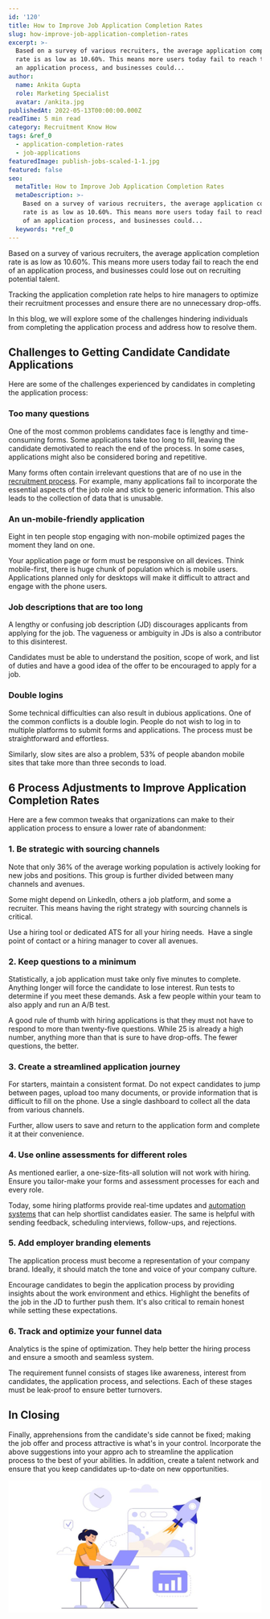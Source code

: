 ```yaml
---
id: '120'
title: How to Improve Job Application Completion Rates
slug: how-improve-job-application-completion-rates
excerpt: >-
  Based on a survey of various recruiters, the average application completion
  rate is as low as 10.60%. This means more users today fail to reach the end of
  an application process, and businesses could...
author:
  name: Ankita Gupta
  role: Marketing Specialist
  avatar: /ankita.jpg
publishedAt: 2022-05-13T00:00:00.000Z
readTime: 5 min read
category: Recruitment Know How
tags: &ref_0
  - application-completion-rates
  - job-applications
featuredImage: publish-jobs-scaled-1-1.jpg
featured: false
seo:
  metaTitle: How to Improve Job Application Completion Rates
  metaDescription: >-
    Based on a survey of various recruiters, the average application completion
    rate is as low as 10.60%. This means more users today fail to reach the end
    of an application process, and businesses could...
  keywords: *ref_0
---
```


Based on a survey of various recruiters, the average application completion rate is as low as 10.60%. This means more users today fail to reach the end of an application process, and businesses could lose out on recruiting potential talent. 

Tracking the application completion rate helps to hire managers to optimize their recruitment processes and ensure there are no unnecessary drop-offs.

<!--more-->

In this blog, we will explore some of the challenges hindering individuals from completing the application process and address how to resolve them.  

## Challenges to Getting Candidate Candidate Applications

Here are some of the challenges experienced by candidates in completing the application process: 

### Too many questions

One of the most common problems candidates face is lengthy and time-consuming forms. Some applications take too long to fill, leaving the candidate demotivated to reach the end of the process. In some cases, applications might also be considered boring and repetitive. 

Many forms often contain irrelevant questions that are of no use in the [recruitment process](https://www.thetalentpool.ai/blogs/ai-recruitment-how-ai-changing-recruiting-process/). For example, many applications fail to incorporate the essential aspects of the job role and stick to generic information. This also leads to the collection of data that is unusable. 

### An un-mobile-friendly application

Eight in ten people stop engaging with non-mobile optimized pages the moment they land on one.

Your application page or form must be responsive on all devices. Think mobile-first, there is huge chunk of population which is mobile users. Applications planned only for desktops will make it difficult to attract and engage with the phone users.  

### Job descriptions that are too long

A lengthy or confusing job description (JD) discourages applicants from applying for the job. The vagueness or ambiguity in JDs is also a contributor to this disinterest.

Candidates must be able to understand the position, scope of work, and list of duties and have a good idea of the offer to be encouraged to apply for a job.  

### Double logins

Some technical difficulties can also result in dubious applications. One of the common conflicts is a double login. People do not wish to log in to multiple platforms to submit forms and applications. The process must be straightforward and effortless. 

Similarly, slow sites are also a problem, 53% of people abandon mobile sites that take more than three seconds to load.  

## 6 Process Adjustments to Improve Application Completion Rates

Here are a few common tweaks that organizations can make to their application process to ensure a lower rate of abandonment:

### 1\. Be strategic with sourcing channels

Note that only 36% of the average working population is actively looking for new jobs and positions. This group is further divided between many channels and avenues.

Some might depend on LinkedIn, others a job platform, and some a recruiter. This means having the right strategy with sourcing channels is critical. 

Use a hiring tool or dedicated ATS for all your hiring needs.  Have a single point of contact or a hiring manager to cover all avenues. 

### 2\. Keep questions to a minimum

Statistically, a job application must take only five minutes to complete. Anything longer will force the candidate to lose interest. Run tests to determine if you meet these demands. Ask a few people within your team to also apply and run an A/B test. 

A good rule of thumb with hiring applications is that they must not have to respond to more than twenty-five questions. While 25 is already a high number, anything more than that is sure to have drop-offs. The fewer questions, the better. 

### 3\. Create a streamlined application journey

For starters, maintain a consistent format. Do not expect candidates to jump between pages, upload too many documents, or provide information that is difficult to fill on the phone. Use a single dashboard to collect all the data from various channels. 

Further, allow users to save and return to the application form and complete it at their convenience.  

### 4\. Use online assessments for different roles

As mentioned earlier, a one-size-fits-all solution will not work with hiring. Ensure you tailor-make your forms and assessment processes for each and every role.  

Today, some hiring platforms provide real-time updates and [automation systems](https://www.thetalentpool.ai/) that can help shortlist candidates easier. The same is helpful with sending feedback, scheduling interviews, follow-ups, and rejections. 

### 5\. Add employer branding elements

The application process must become a representation of your company brand. Ideally, it should match the tone and voice of your company culture.

Encourage candidates to begin the application process by providing insights about the work environment and ethics. Highlight the benefits of the job in the JD to further push them. It's also critical to remain honest while setting these expectations. 

### 6\. Track and optimize your funnel data

Analytics is the spine of optimization. They help better the hiring process and ensure a smooth and seamless system.

The requirement funnel consists of stages like awareness, interest from candidates, the application process, and selections. Each of these stages must be leak-proof to ensure better turnovers. 

## In Closing

Finally, apprehensions from the candidate's side cannot be fixed; making the job offer and process attractive is what's in your control. Incorporate the above suggestions into your appro ach to streamline the application process to the best of your abilities. In addition, create a talent network and ensure that you keep candidates up-to-date on new opportunities.

![application](images/publish-jobs-scaled-1-1-1024x535.jpg)

